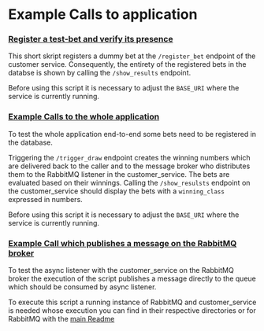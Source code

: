 # Example Calls to application

### [Register a test-bet and verify its presence](./register_bet.py)

This short skript registers a dummy bet at the `/register_bet` endpoint of the customer service. Consequently, the entirety of the registered bets in the databse is shown by calling the `/show_results` endpoint.

Before using this script it is necessary to adjust the `BASE_URI` where the service is currently running.

### [Example Calls to the whole application](./draw_and_show_results.py)

To test the whole application end-to-end some bets need to be registered in the database. 

Triggering the `/trigger_draw` endpoint creates the winning numbers which are delivered back to the caller and to the message broker who distributes them to the RabbitMQ listener in the customer_service. The bets are evaluated based on their winnings. 
Calling the `/show_resulsts` endpoint on the customer_service should display the bets with a `winning_class` expressed in numbers.

Before using this script it is necessary to adjust the `BASE_URI` where the service is currently running.

### [Example Call which publishes a message on the RabbitMQ broker](./publish_message.py)

To test the async listener with the customer_service on the RabbitMQ broker the execution of the script publishes a message directly to the queue which should be consumed by async listener.

To execute this script a running instance of RabbitMQ and customer_service is needed whose execution you can find in their respective directories or for RabbitMQ with the [main Readme](../README.md#docker-commands-for-infrastructure-services)